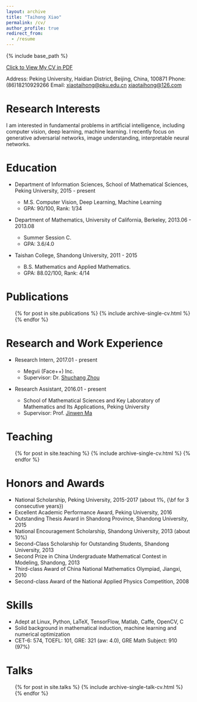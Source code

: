 ```yaml
---
layout: archive
title: "Taihong Xiao"
permalink: /cv/
author_profile: true
redirect_from:
  - /resume
---
```


{% include base_path %}

[Click to View My CV in PDF](https://prinsphield.github.io/CV/cv.pdf)

Address: Peking University, Haidian District, Beijing, China, 100871
Phone: (86)18210929266
Email: xiaotaihong@pku.edu.cn  xiaotaihong@126.com

Research Interests
======

I am interested in fundamental problems in artificial intelligence, including computer vision,
deep learning, machine learning.
I recently focus on generative adversarial networks, image understanding, interpretable
neural networks.


Education
======

* Department of Information Sciences, School of Mathematical Sciences, Peking University, 2015 - present
  * M.S. Computer Vision, Deep Learning, Machine Learning
  * GPA: 90/100, Rank: 1/34

* Department of Mathematics, University of California, Berkeley, 2013.06 - 2013.08
  * Summer Session C.
  * GPA: 3.6/4.0

* Taishan College, Shandong University, 2011 - 2015
  * B.S. Mathematics and Applied Mathematics.
  * GPA: 88.02/100, Rank: 4/14


Publications
======
  <ul>{% for post in site.publications %}
    {% include archive-single-cv.html %}
  {% endfor %}</ul>


Research and Work Experience
======

* Research Intern, 2017.01 - present
  * Megvii (Face++) Inc.
  * Supervisor: Dr. [Shuchang Zhou](http://zsc.github.io/)

* Research Assistant, 2016.01 - present
  * School of Mathematical Sciences and Key Laboratory of Mathematics and Its Applications, Peking University
  * Supervisor: Prof. [Jinwen Ma](http://www.math.pku.edu.cn/is/~jwma/)

Teaching
======
  <ul>{% for post in site.teaching %}
    {% include archive-single-cv.html %}
  {% endfor %}</ul>

Honors and Awards
======

* National Scholarship, Peking University, 2015-2017 (about $1\%$, {\bf for 3 consecutive years})
* Excellent Academic Performance Award, Peking University, 2016
* Outstanding Thesis Award in Shandong Province, Shandong University, 2015
* National Encouragement Scholarship, Shandong University, 2013 (about 10%)
* Second-Class Scholarship for Outstanding Students, Shandong University, 2013
* Second Prize in China Undergraduate Mathematical Contest in Modeling, Shandong, 2013
* Third-class Award of China National Mathematics Olympiad, Jiangxi, 2010
* Second-class Award of the National Applied Physics Competition, 2008


Skills
======

* Adept at Linux, Python, LaTeX, TensorFlow, Matlab, Caffe, OpenCV, C
* Solid background in mathematical induction, machine learning and numerical optimization
* CET-6: 574, TOEFL: 101, GRE: 321 (aw: 4.0), GRE Math Subject: 910 (97%)


Talks
======
  <ul>{% for post in site.talks %}
    {% include archive-single-talk-cv.html %}
  {% endfor %}</ul>


